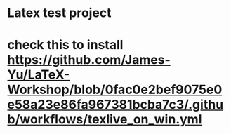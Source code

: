 # Latex test project
# check this to install https://github.com/James-Yu/LaTeX-Workshop/blob/0fac0e2bef9075e0e58a23e86fa967381bcba7c3/.github/workflows/texlive_on_win.yml

